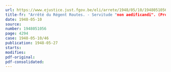 ```yaml
---
url: https://www.ejustice.just.fgov.be/eli/arrete/1948/05/10/1948051056/justel
title-fr: "Arrêté du Régent Routes. - Servitude "non aedificandi". (Province de Hainaut)"
date: 1948-05-10
source:
number: 1948051056
page: 4294
case: 1948-05-10/46
publication: 1948-05-27
starts:
modifies:
pdf-original:
pdf-consolidated:
---
```


